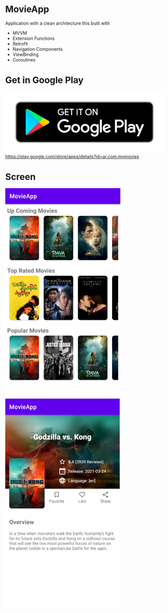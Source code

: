 # MovieApp
Application with a clean architecture this built with
 - MVVM
 - Extension Functions
 - Retrofit
 - Navigation Components
 - ViewBinding
 - Coroutines 
 
 # Get in Google Play
 
 ![Screenshot](googlePlay.png) 
 https://play.google.com/store/apps/details?id=ar.com.mymovies
 
 # Screen

![Screenshot](screen.png)
![Screenshot](screen2.png)
